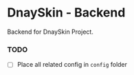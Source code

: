 # DnaySkin - Backend

Backend for DnaySkin Project.

### TODO

- [ ] Place all related config in `config` folder